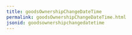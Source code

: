 ```yaml
---
title: goodsOwnershipChangeDateTime
permalink: goodsOwnershipChangeDateTime.html
jsonid: goodsownershipchangedatetime
---
```

